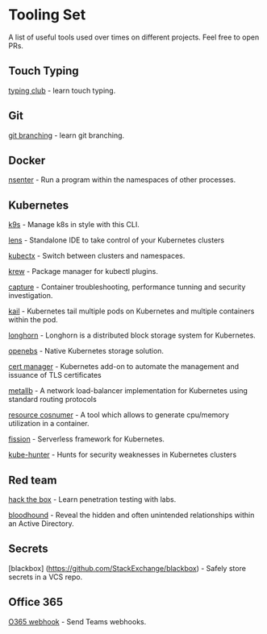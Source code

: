 # Tooling Set
A list of useful tools used over times on different projects. Feel free to open PRs.

## Touch Typing
[typing club](https://www.typingclub.com/) - learn touch typing.

## Git
[git branching](https://learngitbranching.js.org/) - learn git branching.

## Docker
[nsenter](http://man7.org/linux/man-pages/man1/nsenter.1.html) - Run a program within the namespaces of other processes.

## Kubernetes
[k9s](https://github.com/derailed/k9s) - Manage k8s in style with this CLI.

[lens](https://github.com/lensapp/lens) - Standalone IDE to take control of your Kubernetes clusters

[kubectx](https://github.com/ahmetb/kubectx) - Switch between clusters and namespaces.

[krew](https://github.com/kubernetes-sigs/krew) - Package manager for kubectl plugins.

[capture](https://github.com/sysdiglabs/kubectl-capture) - Container troubleshooting, performance tunning and security investigation.

[kail](https://github.com/boz/kail) - Kubernetes tail multiple pods on Kubernetes and multiple containers within the pod.

[longhorn](https://github.com/longhorn/longhorn) - Longhorn is a distributed block storage system for Kubernetes.

[openebs](https://github.com/openebs/openebs) - Native Kubernetes storage solution.

[cert manager](https://github.com/jetstack/cert-manager) - Kubernetes add-on to automate the management and issuance of TLS certificates

[metallb](https://github.com/metallb/metallb) - A network load-balancer implementation for Kubernetes using standard routing protocols

[resource cosnumer](https://github.com/kubernetes/kubernetes/tree/master/test/images/resource-consumer) - A tool which allows to generate cpu/memory utilization in a container.

[fission](https://github.com/fission/fission) - Serverless framework for Kubernetes.

[kube-hunter](https://github.com/aquasecurity/kube-hunter) - Hunts for security weaknesses in Kubernetes clusters

## Red team
[hack the box](https://www.hackthebox.eu/) - Learn penetration testing with labs.

[bloodhound](https://github.com/BloodHoundAD/BloodHound) - Reveal the hidden and often unintended relationships within an Active Directory.

## Secrets
[blackbox] (https://github.com/StackExchange/blackbox) - Safely store secrets in a VCS repo.

## Office 365
[O365 webhook](https://docs.microsoft.com/en-us/microsoftteams/platform/webhooks-and-connectors/how-to/connectors-using) - Send Teams webhooks.


